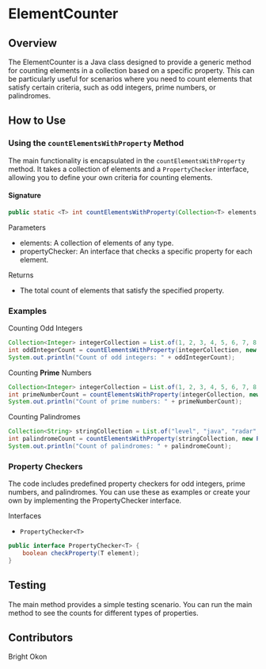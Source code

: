 # ElementCounter

## Overview

The ElementCounter is a Java class designed to provide a generic method for counting elements in a collection based on a specific property. This can be particularly useful for scenarios where you need to count elements that satisfy certain criteria, such as odd integers, prime numbers, or palindromes.

## How to Use

### Using the `countElementsWithProperty` Method

The main functionality is encapsulated in the `countElementsWithProperty` method. It takes a collection of elements and a `PropertyChecker` interface, allowing you to define your own criteria for counting elements.

#### Signature

```java
public static <T> int countElementsWithProperty(Collection<T> elements, PropertyChecker<T> propertyChecker)
```

Parameters

- elements: A collection of elements of any type.
- propertyChecker: An interface that checks a specific property for each element.

Returns

- The total count of elements that satisfy the specified property.

### Examples

Counting Odd Integers

```java
Collection<Integer> integerCollection = List.of(1, 2, 3, 4, 5, 6, 7, 8, 9);
int oddIntegerCount = countElementsWithProperty(integerCollection, new OddIntegerPropertyChecker());
System.out.println("Count of odd integers: " + oddIntegerCount);
```

Counting **Prime** Numbers

```java
Collection<Integer> integerCollection = List.of(1, 2, 3, 4, 5, 6, 7, 8, 9);
int primeNumberCount = countElementsWithProperty(integerCollection, new PrimeNumberPropertyChecker());
System.out.println("Count of prime numbers: " + primeNumberCount);
```

Counting Palindromes

```java
Collection<String> stringCollection = List.of("level", "java", "radar", "programming");
int palindromeCount = countElementsWithProperty(stringCollection, new PalindromePropertyChecker());
System.out.println("Count of palindromes: " + palindromeCount);
```

### Property Checkers

The code includes predefined property checkers for odd integers, prime numbers, and palindromes. You can use these as examples or create your own by implementing the PropertyChecker interface.

Interfaces

- `PropertyChecker<T>`

```java
public interface PropertyChecker<T> {
    boolean checkProperty(T element);
}
```

## Testing

The main method provides a simple testing scenario. You can run the main method to see the counts for different types of properties.

## Contributors

Bright Okon
